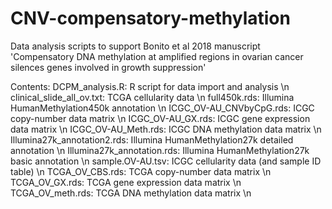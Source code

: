 # CNV-compensatory-methylation

Data analysis scripts to support Bonito et al 2018 manuscript 'Compensatory DNA methylation at amplified regions in ovarian cancer silences genes involved in growth suppression'

Contents:
DCPM_analysis.R: R script for data import and analysis \n
clinical_slide_all_ov.txt: TCGA cellularity data \n
full450k.rds: Illumina HumanMethylation450k annotation \n
ICGC_OV-AU_CNVbyCpG.rds: ICGC copy-number data matrix \n
ICGC_OV-AU_GX.rds: ICGC gene expression data matrix \n
ICGC_OV-AU_Meth.rds: ICGC DNA methylation data matrix \n
Illumina27k_annotation2.rds: Illumina HumanMethylation27k detailed annotation \n
Illumina27k_annotation.rds: Illumina HumanMethylation27k basic annotation \n
sample.OV-AU.tsv: ICGC cellularity data (and sample ID table) \n
TCGA_OV_CBS.rds: TCGA copy-number data matrix \n
TCGA_OV_GX.rds: TCGA gene expression data matrix \n
TCGA_OV_meth.rds: TCGA DNA methylation data matrix \n
